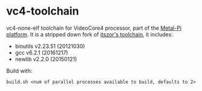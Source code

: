 # vc4-toolchain
vc4-none-elf toolchain for VideoCore4 processor, part of the [Metal-Pi platform](https://github.com/mfp20/metalpi). It is a stripped down fork of [itszor's toolchain](https://github.com/itszor/vc4-toolchain), it includes:

- binutils v2.23.51 (20121030)
- gcc v6.2.1 (20161217)
- newlib v2.2.0 (20150121)

Build with:

`build.sh <num of parallel processes available to build, defaults to 2>`
